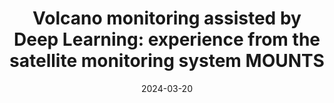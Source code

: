 ---
type: invited talk
highlight: True
authors: ['Sébastien Valade']
title: "Volcano monitoring assisted by Deep Learning: experience from the satellite monitoring system MOUNTS"
event: DEEPVOLC meetings
event_url: https://environment.leeds.ac.uk/dir-record/research-projects/1801/forecasting-volcanic-activity-using-deep-learning-deepvolc
location: False
address:
  city: Leeds
  country: UK
date: 2024-03-20
date_end: 2024-03-20
all_day: False
---